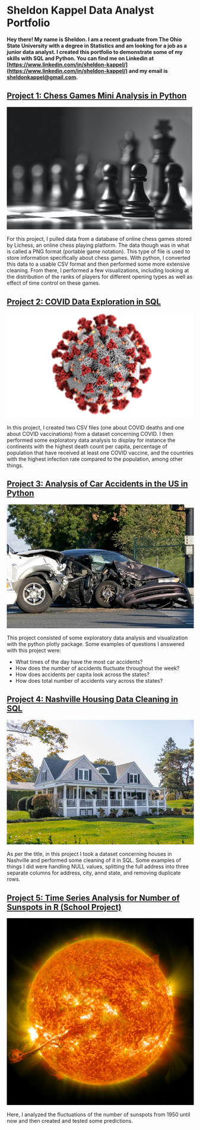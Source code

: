 # Sheldon Kappel Data Analyst Portfolio

**Hey there! My name is Sheldon. I am a recent graduate from The Ohio State University with a degree in Statistics and am looking for a job as a junior data analyst. I created this portfolio to demonstrate some of my skills with SQL and Python. You can find me on Linkedin at [https://www.linkedin.com/in/sheldon-kappel/](https://www.linkedin.com/in/sheldon-kappel/) and my email is sheldonkappel@gmail.com.**

## [Project 1: Chess Games Mini Analysis in Python](https://github.com/sheldonkappel/chess_mini_analysis)
<img src = "images/chess.jpg" alt = "" width = "500" height = "330.7">

For this project, I pulled data from a database of online chess games stored by Lichess, an online chess playing platform. The data though was in what is called a PNG format (portable game notation). This type of file is used to store information specifically about chess games. With python, I converted this data to a usable CSV format and then performed some more extensive cleaning. From there, I performed a few visualizations, including looking at the distribution of the ranks of players for different opening types as well as effect of time control on these games.

## [Project 2: COVID Data Exploration in SQL](https://github.com/sheldonkappel/COVID_data_exploration)
<img src = "images/covid_stock_photo.jpg" alt = "">

In this project, I created two CSV files (one about COVID deaths and one about COVID vaccinations) from a dataset concerning COVID. I then performed some exploratory data analysis to display for instance the continents with the highest death count per capita, percentage of population that have received at least one COVID vaccine, and the countries with the highest infection rate compared to the population, among other things.

## [Project 3: Analysis of Car Accidents in the US in Python](https://github.com/sheldonkappel/us_car_accidents_mini_analysis)
<img src = "images/car_accident.jpg" alt = "">

This project consisted of some exploratory data analysis and visualization with the python plotly package. Some examples of questions I answered with this project were:
* What times of the day have the most car accidents?
* How does the number of accidents fluctuate throughout the week?
* How does accidents per capita look across the states?
* How does total number of accidents vary across the states?

## [Project 4: Nashville Housing Data Cleaning in SQL](https://github.com/sheldonkappel/nashville_housing_data_cleaning/tree/main)
<img src = "images/house_photo.jpg" alt = "">

As per the title, in this project I took a dataset concerning houses in Nashville and performed some cleaning of it in SQL. Some examples of things I did were handling NULL values, splitting the full address into three separate columns for address, city, annd state, and removing duplicate rows.

## [Project 5: Time Series Analysis for Number of Sunspots in R (School Project)](https://github.com/sheldonkappel/sunspots_time_series_analysis)
<img src = "images/nasa-JHyiw_dpALk-unsplash.jpg" alt = "">

Here, I analyzed the fluctuations of the number of sunspots from 1950 until now and then created and tested some predictions.
